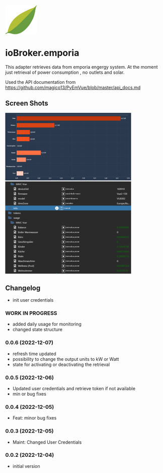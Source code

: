 <img src="admin/emporia.png" width="100">

# ioBroker.emporia

This adapter retrieves data from emporia engergy system. At the moment just retrieval of power consumption , no outlets and solar.

Used the API documentation from  https://github.com/magico13/PyEmVue/blob/master/api_docs.md

## Screen Shots
<img src="admin/img/screenshot1.png" width="400">

<img src="admin/img/screenshot2.png" width="400">


## Changelog
- init user credentials
<!--
  Placeholder for the next version (at the beginning of the line):
  ### **WORK IN PROGRESS**
-->
### **WORK IN PROGRESS**
- added daily usage for monitoring
- changed state structure

### 0.0.6 (2022-12-07)
- refresh time updated
- possibility to change the output units to kW or Watt
- state for activating or deactivating the retrieval

### 0.0.5 (2022-12-06)
- Updated user credentials and retrieve token if not available
- min or bug fixes

### 0.0.4 (2022-12-05)
- Feat: minor bug fixes

### 0.0.3 (2022-12-05)
 - Maint: Changed User Credentials

### 0.0.2 (2022-12-04)
- initial version